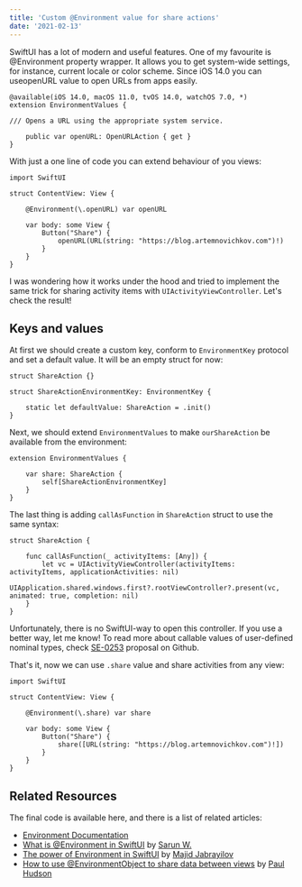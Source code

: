 ```yaml
---
title: 'Custom @Environment value for share actions'
date: '2021-02-13'
---
```


SwiftUI has a lot of modern and useful features. One of my favourite is @Environment property wrapper. It allows you to get system-wide settings, for instance, current locale or color scheme. Since iOS 14.0 you can useopenURL value to open URLs from apps easily.

```
@available(iOS 14.0, macOS 11.0, tvOS 14.0, watchOS 7.0, *)
extension EnvironmentValues {

/// Opens a URL using the appropriate system service.

    public var openURL: OpenURLAction { get }
}
```

With just a one line of code you can extend behaviour of you views:

```
import SwiftUI

struct ContentView: View {

    @Environment(\.openURL) var openURL
    
    var body: some View {
        Button("Share") {
            openURL(URL(string: "https://blog.artemnovichkov.com")!)
        }
    }
}
```

I was wondering how it works under the hood and tried to implement the same trick for sharing activity items with `UIActivityViewController`. Let's check the result!

## Keys and values

At first we should create a custom key, conform to `EnvironmentKey` protocol and set a default value. It will be an empty struct for now:

```
struct ShareAction {}

struct ShareActionEnvironmentKey: EnvironmentKey {

    static let defaultValue: ShareAction = .init()
}
```

Next, we should extend `EnvironmentValues` to make `ourShareAction` be available from the environment:

```
extension EnvironmentValues {

    var share: ShareAction {
        self[ShareActionEnvironmentKey]
    }
}
```

The last thing is adding `callAsFunction` in `ShareAction` struct to use the same syntax:

```
struct ShareAction {

    func callAsFunction(_ activityItems: [Any]) {
        let vc = UIActivityViewController(activityItems: activityItems, applicationActivities: nil)
        UIApplication.shared.windows.first?.rootViewController?.present(vc, animated: true, completion: nil)
    }
}
```

Unfortunately, there is no SwiftUI-way to open this controller. If you use a better way, let me know!
To read more about callable values of user-defined nominal types, check [SE-0253](https://github.com/apple/swift-evolution/blob/master/proposals/0253-callable.md) proposal on Github.

That's it, now we can use `.share` value and share activities from any view:

```
import SwiftUI

struct ContentView: View {

    @Environment(\.share) var share
    
    var body: some View {
        Button("Share") {
            share([URL(string: "https://blog.artemnovichkov.com")!])
        }
    }
}
```

## Related Resources

The final code is available here, and there is a list of related articles:

- [Environment Documentation](https://developer.apple.com/documentation/swiftui/environment)
- [What is @Environment in SwiftUI](https://sarunw.com/posts/what-is-environment-in-swiftui/) by [Sarun W.](https://twitter.com/sarunw)
- [The power of Environment in SwiftUI](https://swiftwithmajid.com/2019/08/21/the-power-of-environment-in-swiftui/) by [Majid Jabrayilov](https://twitter.com/mecid)
- [How to use @EnvironmentObject to share data between views](https://www.hackingwithswift.com/quick-start/swiftui/how-to-use-environmentobject-to-share-data-between-views) by [Paul Hudson](https://twitter.com/twostraws)